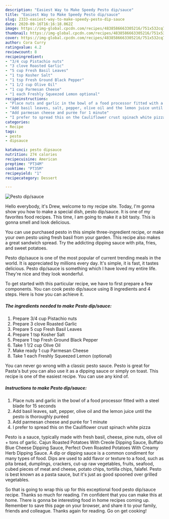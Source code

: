 ```yaml
---
description: "Easiest Way to Make Speedy Pesto dip/sauce"
title: "Easiest Way to Make Speedy Pesto dip/sauce"
slug: 2333-easiest-way-to-make-speedy-pesto-dip-sauce
date: 2020-09-16T16:16:18.062Z
image: https://img-global.cpcdn.com/recipes/4838586663305216/751x532cq70/pesto-dipsauce-recipe-main-photo.jpg
thumbnail: https://img-global.cpcdn.com/recipes/4838586663305216/751x532cq70/pesto-dipsauce-recipe-main-photo.jpg
cover: https://img-global.cpcdn.com/recipes/4838586663305216/751x532cq70/pesto-dipsauce-recipe-main-photo.jpg
author: Cora Curry
ratingvalue: 4.2
reviewcount: 8
recipeingredient:
- "3/4 cup Pistachio nuts"
- "3 clove Roasted Garlic"
- "5 cup Fresh Basil Leaves"
- "1 tsp Kosher Salt"
- "1 tsp Fresh Ground Black Pepper"
- "1 1/2 cup Olive Oil"
- "1 cup Parmesan Cheese"
- "1 each Freshly Squeezed Lemon optional"
recipeinstructions:
- "Place nuts and garlic in the bowl of a food processor fitted with a steel blade for 15 seconds"
- "Add basil leaves, salt, pepper, olive oil and the lemon juice until the pesto is thoroughly puréed"
- "Add parmesan cheese and purée for 1 minute"
- "I prefer to spread this on the Cauliflower crust spinach white pizza"
categories:
- Recipe
tags:
- pesto
- dipsauce

katakunci: pesto dipsauce 
nutrition: 274 calories
recipecuisine: American
preptime: "PT34M"
cooktime: "PT35M"
recipeyield: "1"
recipecategory: Dessert

---
```



![Pesto dip/sauce](https://img-global.cpcdn.com/recipes/4838586663305216/751x532cq70/pesto-dipsauce-recipe-main-photo.jpg)

Hello everybody, it's Drew, welcome to my recipe site. Today, I'm gonna show you how to make a special dish, pesto dip/sauce. It is one of my favorites food recipes. This time, I am going to make it a bit tasty. This is gonna smell and look delicious.

You can use purchased pesto in this simple three-ingredient recipe, or make your own pesto using fresh basil from your garden. This recipe also makes a great sandwich spread. Try the addicting dipping sauce with pita, fries, and sweet potatoes.

Pesto dip/sauce is one of the most popular of current trending meals in the world. It is appreciated by millions every day. It's simple, it is fast, it tastes delicious. Pesto dip/sauce is something which I have loved my entire life. They're nice and they look wonderful.


To get started with this particular recipe, we have to first prepare a few components. You can cook pesto dip/sauce using 8 ingredients and 4 steps. Here is how you can achieve it.

<!--inarticleads1-->

##### The ingredients needed to make Pesto dip/sauce:

1. Prepare 3/4 cup Pistachio nuts
1. Prepare 3 clove Roasted Garlic
1. Prepare 5 cup Fresh Basil Leaves
1. Prepare 1 tsp Kosher Salt
1. Prepare 1 tsp Fresh Ground Black Pepper
1. Take 1 1/2 cup Olive Oil
1. Make ready 1 cup Parmesan Cheese
1. Take 1 each Freshly Squeezed Lemon (optional)


You can never go wrong with a classic pesto sauce. Pesto is great for Pasta&#39;s but you can also use it as a dipping sauce or simply on toast. This recipe is one of the easiest recipe. You can use any kind of. 

<!--inarticleads2-->

##### Instructions to make Pesto dip/sauce:

1. Place nuts and garlic in the bowl of a food processor fitted with a steel blade for 15 seconds
1. Add basil leaves, salt, pepper, olive oil and the lemon juice until the pesto is thoroughly puréed
1. Add parmesan cheese and purée for 1 minute
1. I prefer to spread this on the Cauliflower crust spinach white pizza


Pesto is a sauce, typically made with fresh basil, cheese, pine nuts, olive oil + tons of garlic. Cajun Roasted Potatoes With Creole Dipping Sauce, Buffalo Blue Cheese Dipping Sauce, Perfect Oven Roasted Potatoes With Creamy Herb Dipping Sauce. A dip or dipping sauce is a common condiment for many types of food. Dips are used to add flavor or texture to a food, such as pita bread, dumplings, crackers, cut-up raw vegetables, fruits, seafood, cubed pieces of meat and cheese, potato chips, tortilla chips, falafel. Pesto is best known as a pasta sauce, but it&#39;s just as good spooned over grilled vegetables. 

So that is going to wrap this up for this exceptional food pesto dip/sauce recipe. Thanks so much for reading. I'm confident that you can make this at home. There is gonna be interesting food in home recipes coming up. Remember to save this page on your browser, and share it to your family, friends and colleague. Thanks again for reading. Go on get cooking!
